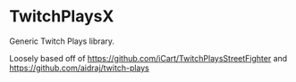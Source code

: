 TwitchPlaysX
============

Generic Twitch Plays library.

Loosely based off of https://github.com/iCart/TwitchPlaysStreetFighter and https://github.com/aidraj/twitch-plays
